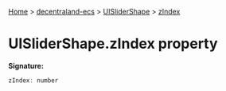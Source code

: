 [Home](./index) &gt; [decentraland-ecs](./decentraland-ecs.md) &gt; [UISliderShape](./decentraland-ecs.uislidershape.md) &gt; [zIndex](./decentraland-ecs.uislidershape.zindex.md)

# UISliderShape.zIndex property


**Signature:**
```javascript
zIndex: number
```
